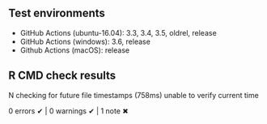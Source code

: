 ## Test environments

* GitHub Actions (ubuntu-16.04): 3.3, 3.4, 3.5, oldrel, release
* GitHub Actions (windows): 3.6, release
* Github Actions (macOS): release

## R CMD check results

N  checking for future file timestamps (758ms)
   unable to verify current time

0 errors ✔ | 0 warnings ✔ | 1 note ✖
